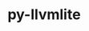 ---
title: "py-llvmlite"
layout: cache
categories: [package, develop]
meta: {"compilers": ["gcc@11.1.0", "gcc@11.4.0"], "num_specs": 56, "num_specs_by_stack": {"data-vis-sdk": 10, "e4s": 36, "e4s-rocm-external": 10, "root": 56}, "oss": ["ubuntu20.04", "ubuntu22.04"], "platforms": ["linux"], "stacks": ["data-vis-sdk", "e4s", "e4s-rocm-external", "root"], "targets": ["x86_64_v3"], "versions": ["0.42.0", "0.44.0"]}
spec_details: [{"compiler": "gcc@11.4.0", "hash": "2u76adn2uonkpfwn5htjh74i72o2rfjs", "os": "ubuntu22.04", "platform": "linux", "size": "-", "stacks": ["e4s", "root"], "target": "x86_64_v3", "variants": ["build_system=python_pip"], "versions": ["0.42.0"]}, {"compiler": "gcc@11.4.0", "hash": "3adpqetwvvz3j45e3l7pm4p377uvas6n", "os": "ubuntu22.04", "platform": "linux", "size": "-", "stacks": ["e4s", "root"], "target": "x86_64_v3", "variants": ["build_system=python_pip"], "versions": ["0.42.0"]}, {"compiler": "gcc@11.4.0", "hash": "525ntfnuhrhsfniqmojq2mfaaeqz6eiq", "os": "ubuntu22.04", "platform": "linux", "size": "-", "stacks": ["e4s", "root"], "target": "x86_64_v3", "variants": ["build_system=python_pip"], "versions": ["0.42.0"]}, {"compiler": "gcc@11.4.0", "hash": "5fxlkudycclkgryuc2qfomw744sz5tms", "os": "ubuntu22.04", "platform": "linux", "size": "-", "stacks": ["e4s", "root"], "target": "x86_64_v3", "variants": ["build_system=python_pip"], "versions": ["0.44.0"]}, {"compiler": "gcc@11.1.0", "hash": "5wanwoutsbm7asvnm2lmucsnxfubxik6", "os": "ubuntu20.04", "platform": "linux", "size": "-", "stacks": ["data-vis-sdk", "root"], "target": "x86_64_v3", "variants": ["build_system=python_pip"], "versions": ["0.42.0"]}, {"compiler": "gcc@11.4.0", "hash": "6dcioxo5rj42scl3gy6vr7hkealewa7z", "os": "ubuntu22.04", "platform": "linux", "size": "-", "stacks": ["e4s", "root"], "target": "x86_64_v3", "variants": ["build_system=python_pip"], "versions": ["0.42.0"]}, {"compiler": "gcc@11.4.0", "hash": "6hy3vjkx6gmucjumnekyxfvndh3pperw", "os": "ubuntu22.04", "platform": "linux", "size": "-", "stacks": ["e4s", "root"], "target": "x86_64_v3", "variants": ["build_system=python_pip"], "versions": ["0.42.0"]}, {"compiler": "gcc@11.1.0", "hash": "7r7ijypeeoi2ef7bux2s6rdfmyldtm67", "os": "ubuntu20.04", "platform": "linux", "size": "-", "stacks": ["data-vis-sdk", "root"], "target": "x86_64_v3", "variants": ["build_system=python_pip"], "versions": ["0.42.0"]}, {"compiler": "gcc@11.4.0", "hash": "aeewrs2r6fs5cwmrc6ccuv64eiieg2oo", "os": "ubuntu22.04", "platform": "linux", "size": "-", "stacks": ["e4s", "root"], "target": "x86_64_v3", "variants": ["build_system=python_pip"], "versions": ["0.42.0"]}, {"compiler": "gcc@11.4.0", "hash": "ayvctpgmkwg2m4c73zkh34qnxssbppus", "os": "ubuntu22.04", "platform": "linux", "size": "-", "stacks": ["e4s", "root"], "target": "x86_64_v3", "variants": ["build_system=python_pip"], "versions": ["0.42.0"]}, {"compiler": "gcc@11.1.0", "hash": "bkr6wmeoz5pxwzr4abtkiw2enjt2jnfn", "os": "ubuntu20.04", "platform": "linux", "size": "-", "stacks": ["data-vis-sdk", "root"], "target": "x86_64_v3", "variants": ["build_system=python_pip"], "versions": ["0.42.0"]}, {"compiler": "gcc@11.4.0", "hash": "djcy43anv4y4wnvtfjbqa7l7lcisftkp", "os": "ubuntu22.04", "platform": "linux", "size": "-", "stacks": ["e4s", "root"], "target": "x86_64_v3", "variants": ["build_system=python_pip"], "versions": ["0.42.0"]}, {"compiler": "gcc@11.4.0", "hash": "dsjgbgm4snlywe667zsnwqjkwpo3axv6", "os": "ubuntu22.04", "platform": "linux", "size": "-", "stacks": ["e4s-rocm-external", "root"], "target": "x86_64_v3", "variants": ["build_system=python_pip"], "versions": ["0.42.0"]}, {"compiler": "gcc@11.4.0", "hash": "eneb2ywmgu7njqd6m6b6bnyszv6vkpg7", "os": "ubuntu22.04", "platform": "linux", "size": "-", "stacks": ["e4s", "root"], "target": "x86_64_v3", "variants": ["build_system=python_pip"], "versions": ["0.42.0"]}, {"compiler": "gcc@11.4.0", "hash": "ex5kh6lrllfqwswa3332yxk4bxx4g3pr", "os": "ubuntu22.04", "platform": "linux", "size": "-", "stacks": ["e4s", "root"], "target": "x86_64_v3", "variants": ["build_system=python_pip"], "versions": ["0.44.0"]}, {"compiler": "gcc@11.4.0", "hash": "fcb5t4qv5ra7w2k62cfshlwmwqw73dk3", "os": "ubuntu22.04", "platform": "linux", "size": "-", "stacks": ["e4s-rocm-external", "root"], "target": "x86_64_v3", "variants": ["build_system=python_pip"], "versions": ["0.42.0"]}, {"compiler": "gcc@11.4.0", "hash": "fviy4aptnltrxo5zte2kxluiwxzobcix", "os": "ubuntu22.04", "platform": "linux", "size": "-", "stacks": ["e4s", "root"], "target": "x86_64_v3", "variants": ["build_system=python_pip"], "versions": ["0.42.0"]}, {"compiler": "gcc@11.1.0", "hash": "fyc6sgtvcmlh2yabls6gs3yajmzqdok4", "os": "ubuntu20.04", "platform": "linux", "size": "-", "stacks": ["data-vis-sdk", "root"], "target": "x86_64_v3", "variants": ["build_system=python_pip"], "versions": ["0.42.0"]}, {"compiler": "gcc@11.4.0", "hash": "ga5yhi7m7ubuswc73ngr4ug4ld2jgkre", "os": "ubuntu22.04", "platform": "linux", "size": "-", "stacks": ["e4s", "root"], "target": "x86_64_v3", "variants": ["build_system=python_pip"], "versions": ["0.42.0"]}, {"compiler": "gcc@11.4.0", "hash": "gbqzclo57lgyqcckv6alrnaz6qkx2x6o", "os": "ubuntu22.04", "platform": "linux", "size": "-", "stacks": ["e4s", "root"], "target": "x86_64_v3", "variants": ["build_system=python_pip"], "versions": ["0.42.0"]}, {"compiler": "gcc@11.4.0", "hash": "gz7digbpep75ia2qpqtvmkev2vvm35bw", "os": "ubuntu22.04", "platform": "linux", "size": "-", "stacks": ["e4s", "root"], "target": "x86_64_v3", "variants": ["build_system=python_pip"], "versions": ["0.44.0"]}, {"compiler": "gcc@11.4.0", "hash": "hiqc53cybdpt4ac3nbylqrve55yzancp", "os": "ubuntu22.04", "platform": "linux", "size": "-", "stacks": ["e4s", "root"], "target": "x86_64_v3", "variants": ["build_system=python_pip"], "versions": ["0.42.0"]}, {"compiler": "gcc@11.4.0", "hash": "hmibi4tbqtzsdadabygr2sk5gawfjw3c", "os": "ubuntu22.04", "platform": "linux", "size": "-", "stacks": ["e4s-rocm-external", "root"], "target": "x86_64_v3", "variants": ["build_system=python_pip"], "versions": ["0.42.0"]}, {"compiler": "gcc@11.4.0", "hash": "iwnfq44pjua4mxlqmffkrkxfljiah32v", "os": "ubuntu22.04", "platform": "linux", "size": "-", "stacks": ["e4s", "root"], "target": "x86_64_v3", "variants": ["build_system=python_pip"], "versions": ["0.42.0"]}, {"compiler": "gcc@11.1.0", "hash": "kxoujbrah533dicp3joya33hc7uw25ed", "os": "ubuntu20.04", "platform": "linux", "size": "-", "stacks": ["data-vis-sdk", "root"], "target": "x86_64_v3", "variants": ["build_system=python_pip"], "versions": ["0.42.0"]}, {"compiler": "gcc@11.4.0", "hash": "kyhvss7o25dg2vf366nxnqdzg3lfxxnf", "os": "ubuntu22.04", "platform": "linux", "size": "-", "stacks": ["e4s", "root"], "target": "x86_64_v3", "variants": ["build_system=python_pip"], "versions": ["0.42.0"]}, {"compiler": "gcc@11.4.0", "hash": "lblh2plinaeld5ypmrjq6wxnlr5gkfut", "os": "ubuntu22.04", "platform": "linux", "size": "-", "stacks": ["e4s", "root"], "target": "x86_64_v3", "variants": ["build_system=python_pip"], "versions": ["0.42.0"]}, {"compiler": "gcc@11.4.0", "hash": "lhjslipgdksqpwwcdvgkyqfim7qgq7bh", "os": "ubuntu22.04", "platform": "linux", "size": "-", "stacks": ["e4s", "root"], "target": "x86_64_v3", "variants": ["build_system=python_pip"], "versions": ["0.44.0"]}, {"compiler": "gcc@11.4.0", "hash": "o7wrmk65ohpopecueevqbatqdkxqyrqv", "os": "ubuntu22.04", "platform": "linux", "size": "-", "stacks": ["e4s-rocm-external", "root"], "target": "x86_64_v3", "variants": ["build_system=python_pip"], "versions": ["0.42.0"]}, {"compiler": "gcc@11.4.0", "hash": "odgdju2rcrqbuiibzpkahc5tpnzdnfdb", "os": "ubuntu22.04", "platform": "linux", "size": "-", "stacks": ["e4s-rocm-external", "root"], "target": "x86_64_v3", "variants": ["build_system=python_pip"], "versions": ["0.42.0"]}, {"compiler": "gcc@11.4.0", "hash": "okz6tpx4xz6dwda5si2dtubktgyw7nmx", "os": "ubuntu22.04", "platform": "linux", "size": "-", "stacks": ["e4s", "root"], "target": "x86_64_v3", "variants": ["build_system=python_pip"], "versions": ["0.44.0"]}, {"compiler": "gcc@11.4.0", "hash": "onyhooxfzyevlwuddjxcobtxdxkozhjy", "os": "ubuntu22.04", "platform": "linux", "size": "-", "stacks": ["e4s-rocm-external", "root"], "target": "x86_64_v3", "variants": ["build_system=python_pip"], "versions": ["0.42.0"]}, {"compiler": "gcc@11.4.0", "hash": "opi3c5zb3xz5pcnf3k6fnfwdb5dyx2pt", "os": "ubuntu22.04", "platform": "linux", "size": "-", "stacks": ["e4s-rocm-external", "root"], "target": "x86_64_v3", "variants": ["build_system=python_pip"], "versions": ["0.42.0"]}, {"compiler": "gcc@11.4.0", "hash": "orz6nldb2qpmrastqgdy4fcrxdt4iy65", "os": "ubuntu22.04", "platform": "linux", "size": "-", "stacks": ["e4s-rocm-external", "root"], "target": "x86_64_v3", "variants": ["build_system=python_pip"], "versions": ["0.42.0"]}, {"compiler": "gcc@11.4.0", "hash": "osdgwvxecn2o437y2q5itqeqeg3mm55s", "os": "ubuntu22.04", "platform": "linux", "size": "-", "stacks": ["e4s", "root"], "target": "x86_64_v3", "variants": ["build_system=python_pip"], "versions": ["0.44.0"]}, {"compiler": "gcc@11.4.0", "hash": "p7xl3cs7nhthvbs7plvgaybssbt5edbr", "os": "ubuntu22.04", "platform": "linux", "size": "-", "stacks": ["e4s", "root"], "target": "x86_64_v3", "variants": ["build_system=python_pip"], "versions": ["0.42.0"]}, {"compiler": "gcc@11.1.0", "hash": "q25icuauslhfjohcxneuw46p6ypspba3", "os": "ubuntu20.04", "platform": "linux", "size": "-", "stacks": ["data-vis-sdk", "root"], "target": "x86_64_v3", "variants": ["build_system=python_pip"], "versions": ["0.42.0"]}, {"compiler": "gcc@11.1.0", "hash": "rc3dhribarcvjvfyzv4rzuxwfrfxxuld", "os": "ubuntu20.04", "platform": "linux", "size": "-", "stacks": ["data-vis-sdk", "root"], "target": "x86_64_v3", "variants": ["build_system=python_pip"], "versions": ["0.42.0"]}, {"compiler": "gcc@11.4.0", "hash": "rgz6wykkpqvmkksvuobrejtelcuz5y7b", "os": "ubuntu22.04", "platform": "linux", "size": "-", "stacks": ["e4s", "root"], "target": "x86_64_v3", "variants": ["build_system=python_pip"], "versions": ["0.44.0"]}, {"compiler": "gcc@11.4.0", "hash": "siigettzzk2pfj6b5l76jnfmvs2re3ss", "os": "ubuntu22.04", "platform": "linux", "size": "-", "stacks": ["e4s", "root"], "target": "x86_64_v3", "variants": ["build_system=python_pip"], "versions": ["0.42.0"]}, {"compiler": "gcc@11.4.0", "hash": "spgzo6hltkewzns2nio2lfxkr7vqlgin", "os": "ubuntu22.04", "platform": "linux", "size": "-", "stacks": ["e4s", "root"], "target": "x86_64_v3", "variants": ["build_system=python_pip"], "versions": ["0.42.0"]}, {"compiler": "gcc@11.4.0", "hash": "swndvqrpisufvopiw64kipi4bfbcdqad", "os": "ubuntu22.04", "platform": "linux", "size": "-", "stacks": ["e4s", "root"], "target": "x86_64_v3", "variants": ["build_system=python_pip"], "versions": ["0.42.0"]}, {"compiler": "gcc@11.4.0", "hash": "t26ga2c7su2owomhuwfa7z5ylnlahhgq", "os": "ubuntu22.04", "platform": "linux", "size": "-", "stacks": ["e4s", "root"], "target": "x86_64_v3", "variants": ["build_system=python_pip"], "versions": ["0.44.0"]}, {"compiler": "gcc@11.4.0", "hash": "t3t7anod73mdyoam4yviogmet7lmserv", "os": "ubuntu22.04", "platform": "linux", "size": "-", "stacks": ["e4s-rocm-external", "root"], "target": "x86_64_v3", "variants": ["build_system=python_pip"], "versions": ["0.42.0"]}, {"compiler": "gcc@11.4.0", "hash": "t7emcbltxdospykkl6nzhwm437yaehks", "os": "ubuntu22.04", "platform": "linux", "size": "-", "stacks": ["e4s", "root"], "target": "x86_64_v3", "variants": ["build_system=python_pip"], "versions": ["0.42.0"]}, {"compiler": "gcc@11.4.0", "hash": "tvepexkpwxtdkjvuhxhzv6cklnwedxkk", "os": "ubuntu22.04", "platform": "linux", "size": "-", "stacks": ["e4s", "root"], "target": "x86_64_v3", "variants": ["build_system=python_pip"], "versions": ["0.42.0"]}, {"compiler": "gcc@11.4.0", "hash": "vquhdn3mlh46nbfvq26ykyb6iu5fzyy2", "os": "ubuntu22.04", "platform": "linux", "size": "-", "stacks": ["e4s", "root"], "target": "x86_64_v3", "variants": ["build_system=python_pip"], "versions": ["0.44.0"]}, {"compiler": "gcc@11.4.0", "hash": "wpqv5gm43iqrjgl4iib7r6bcleznmdrk", "os": "ubuntu22.04", "platform": "linux", "size": "-", "stacks": ["e4s", "root"], "target": "x86_64_v3", "variants": ["build_system=python_pip"], "versions": ["0.42.0"]}, {"compiler": "gcc@11.1.0", "hash": "x2c6rxd3wtq6x5kdlbioadnztlfoh2ou", "os": "ubuntu20.04", "platform": "linux", "size": "-", "stacks": ["data-vis-sdk", "root"], "target": "x86_64_v3", "variants": ["build_system=python_pip"], "versions": ["0.42.0"]}, {"compiler": "gcc@11.4.0", "hash": "x2izph5ux3eftpoqlndmynj3iyruqh5w", "os": "ubuntu22.04", "platform": "linux", "size": "-", "stacks": ["e4s", "root"], "target": "x86_64_v3", "variants": ["build_system=python_pip"], "versions": ["0.42.0"]}, {"compiler": "gcc@11.1.0", "hash": "xrvhitymlhcpg5hbe6rmr3a76v7xt225", "os": "ubuntu20.04", "platform": "linux", "size": "-", "stacks": ["data-vis-sdk", "root"], "target": "x86_64_v3", "variants": ["build_system=python_pip"], "versions": ["0.42.0"]}, {"compiler": "gcc@11.4.0", "hash": "xtwxcrlev4mocb7gecakm4d4djl6dwuq", "os": "ubuntu22.04", "platform": "linux", "size": "-", "stacks": ["e4s-rocm-external", "root"], "target": "x86_64_v3", "variants": ["build_system=python_pip"], "versions": ["0.42.0"]}, {"compiler": "gcc@11.4.0", "hash": "yevqgg5ymysywj4xltgebvbdm7rrrrhu", "os": "ubuntu22.04", "platform": "linux", "size": "-", "stacks": ["e4s", "root"], "target": "x86_64_v3", "variants": ["build_system=python_pip"], "versions": ["0.42.0"]}, {"compiler": "gcc@11.4.0", "hash": "yq4f7hykdzfqkugd4ypfwjxf5ltehiia", "os": "ubuntu22.04", "platform": "linux", "size": "-", "stacks": ["e4s", "root"], "target": "x86_64_v3", "variants": ["build_system=python_pip"], "versions": ["0.42.0"]}, {"compiler": "gcc@11.4.0", "hash": "zayij5key62cjzi5sbqsyo76zjt5cdco", "os": "ubuntu22.04", "platform": "linux", "size": "-", "stacks": ["e4s", "root"], "target": "x86_64_v3", "variants": ["build_system=python_pip"], "versions": ["0.42.0"]}, {"compiler": "gcc@11.1.0", "hash": "znrh27bpfgemro323x7nu5mvno6nmnvq", "os": "ubuntu20.04", "platform": "linux", "size": "-", "stacks": ["data-vis-sdk", "root"], "target": "x86_64_v3", "variants": ["build_system=python_pip"], "versions": ["0.42.0"]}]
---